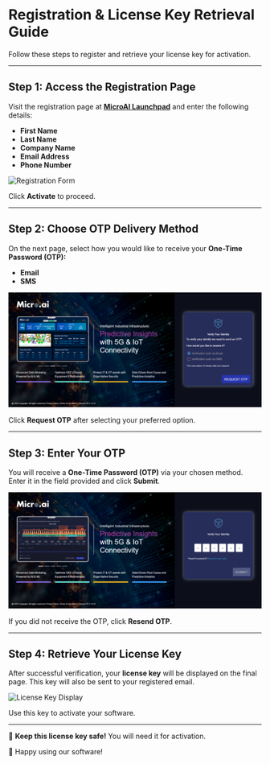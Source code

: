 # Registration & License Key Retrieval Guide

Follow these steps to register and retrieve your license key for activation.

---

## **Step 1: Access the Registration Page**
Visit the registration page at **[MicroAI Launchpad](https://launchpad.micro.ai/activate/securitytrial)** and enter the following details:
- **First Name**
- **Last Name**
- **Company Name**
- **Email Address**
- **Phone Number**

<img src="../docs/images/Register-Step1.png" alt="Registration Form" width="600">

Click **Activate** to proceed.

---

## **Step 2: Choose OTP Delivery Method**
On the next page, select how you would like to receive your **One-Time Password (OTP):**
- **Email**
- **SMS**

<img src="../docs/images/Register-Step2.png" alt="OTP Selection" width="600">

Click **Request OTP** after selecting your preferred option.

---

## **Step 3: Enter Your OTP**
You will receive a **One-Time Password (OTP)** via your chosen method. Enter it in the field provided and click **Submit**.

<img src="../docs/images/Register-Step3.png" alt="OTP Entry" width="600">

If you did not receive the OTP, click **Resend OTP**.

---

## **Step 4: Retrieve Your License Key**
After successful verification, your **license key** will be displayed on the final page. This key will also be sent to your registered email.

<img src="../docs/images/Register-Step4.png" alt="License Key Display" width="600">

Use this key to activate your software.

---


🔄 **Keep this license key safe!** You will need it for activation.

🚀 Happy using our software!

